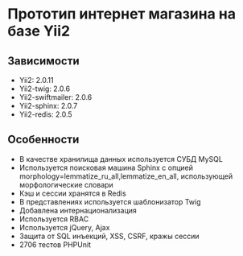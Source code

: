 Прототип интернет магазина на базе Yii2
=======================================

Зависимости
-----------

* Yii2: 2.0.11
* Yii2-twig: 2.0.6
* Yii2-swiftmailer: 2.0.6
* Yii2-sphinx: 2.0.7
* Yii2-redis: 2.0.5

Особенности
-----------

* В качестве хранилища данных используется СУБД MySQL
* Используется поисковая машина Sphinx с опцией morphology=lemmatize_ru_all,lemmatize_en_all, использующей морфологические словари
* Кэш и сессии хранятся в Redis
* В представлениях используется шаблонизатор Twig
* Добавлена интернационализация
* Используется RBAC
* Используется jQuery, Ajax
* Защита от SQL инъекций, XSS, CSRF, кражы сессии
* 2706 тестов PHPUnit